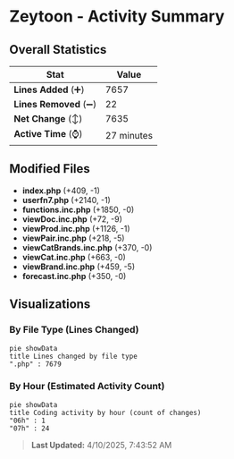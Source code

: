 # Zeytoon - Activity Summary 

## Overall Statistics

| Stat                   | Value                                                             |
| ---------------------- | ----------------------------------------------------------------- |
| **Lines Added** (➕)   | 7657                                          |
| **Lines Removed** (➖) | 22                                        |
| **Net Change** (↕)    | 7635                |
| **Active Time** (⌚)   | 27 minutes |


## Modified Files
- **index.php** (+409, -1)
- **userfn7.php** (+2140, -1)
- **functions.inc.php** (+1850, -0)
- **viewDoc.inc.php** (+72, -9)
- **viewProd.inc.php** (+1126, -1)
- **viewPair.inc.php** (+218, -5)
- **viewCatBrands.inc.php** (+370, -0)
- **viewCat.inc.php** (+663, -0)
- **viewBrand.inc.php** (+459, -5)
- **forecast.inc.php** (+350, -0)

## Visualizations

### By File Type (Lines Changed)

```mermaid
pie showData
title Lines changed by file type
".php" : 7679
```

### By Hour (Estimated Activity Count)

```mermaid
pie showData
title Coding activity by hour (count of changes)
"06h" : 1
"07h" : 24
```


> **Last Updated:** 4/10/2025, 7:43:52 AM
